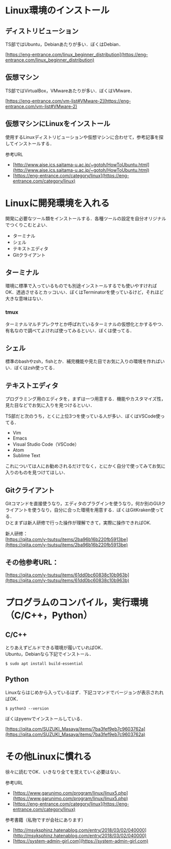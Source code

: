 # Linux環境のインストール

## ディストリビューション

TS部ではUbuntu，Debianあたりが多い．ぼくはDebian．

[https://eng-entrance.com/linux_beginner_distribution](https://eng-entrance.com/linux_beginner_distribution)

## 仮想マシン

TS部ではVirtualBox，VMwareあたりが多い．ぼくはVMware．

[https://eng-entrance.com/vm-list#VMware-2](https://eng-entrance.com/vm-list#VMware-2)

## 仮想マシンにLinuxをインストール

使用するLinuxディストリビューションや仮想マシンに合わせて，参考記事を探してインストールする．

参考URL

* [http://www.aise.ics.saitama-u.ac.jp/~gotoh/HowToUbuntu.html](http://www.aise.ics.saitama-u.ac.jp/~gotoh/HowToUbuntu.html)
* [https://eng-entrance.com/category/linux](https://eng-entrance.com/category/linux)


# Linuxに開発環境を入れる

開発に必要なツール類をインストールする．各種ツールの設定を自分オリジナルでつくりこむとよい．

* ターミナル
* シェル
* テキストエディタ
* Gitクライアント

## ターミナル

環境に標準で入っているものでも別途インストールするでも使いやすければOK．透過させるとカッコいい．ぼくはTerminatorを使っているけど，それほど大きな意味はない．

### tmux

ターミナルマルチプレクサとか呼ばれているターミナルの仮想化とかするやつ．有名なので調べてよければ使ってみるといい．ぼくは使ってる．

## シェル

標準のbashやzsh，fishとか．補完機能や見た目でお気に入りの環境を作ればいい．ぼくはzsh使ってる．

## テキストエディタ

プログラミング用のエディタを，まずは一つ用意する．機能やカスタマイズ性，見た目などでお気に入りを見つけるといい．

TS部だと次のうち，とくに上位3つを使っている人が多い．ぼくはVSCode使ってる．

* Vim
* Emacs
* Visual Studio Code（VSCode）
* Atom
* Sublime Text

これについては人にお勧めされるだけでなく，とにかく自分で使ってみてお気に入りのものを見つけてほしい．

## Gitクライアント

Gitコマンドを直接使うなり，エディタのプラグインを使うなり，何か別のGUIクライアントを使うなり，自分に合った環境を用意する．ぼくはGitKraken使ってる．  
ひとまずは新人研修で行った操作が理解できて，実際に操作できればOK.

新人研修：  
[https://qiita.com/y-tsutsu/items/2ba96b16b220fb5913be](https://qiita.com/y-tsutsu/items/2ba96b16b220fb5913be)

## その他参考URL：

[https://qiita.com/y-tsutsu/items/61dd0bc60838c10b963b](https://qiita.com/y-tsutsu/items/61dd0bc60838c10b963b)

# プログラムのコンパイル，実行環境（C/C++，Python）

## C/C++

とりあえずビルドできる環境が履いていればOK．  
Ubuntu，Debianなら下記でインストール．

```console
$ sudo apt install build-essential
```

## Python

Linuxならはじめから入っているはず．下記コマンドでバージョンが表示されればOK．

```console
$ python3 --version
```

ぼくはpyenvでインストールしている．

[https://qiita.com/SUZUKI_Masaya/items/7ba3fef9eb7c9603762a](https://qiita.com/SUZUKI_Masaya/items/7ba3fef9eb7c9603762a)

# その他Linuxに慣れる

徐々に読むでOK．いきなり全てを覚えていく必要はない．

参考URL

* [https://www.garunimo.com/program/linux/linux5.php](https://www.garunimo.com/program/linux/linux5.php)
* [https://eng-entrance.com/category/linux](https://eng-entrance.com/category/linux)

参考書籍（私物ですが会社にあります）

* [http://msyksphinz.hatenablog.com/entry/2018/03/02/040000](http://msyksphinz.hatenablog.com/entry/2018/03/02/040000)
* [https://system-admin-girl.com](https://system-admin-girl.com)
